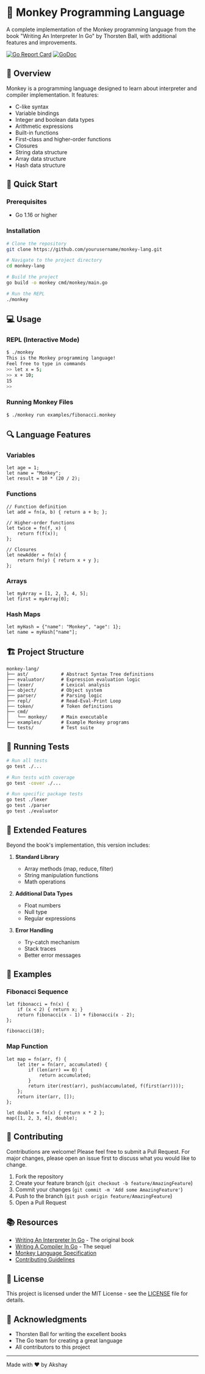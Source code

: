 # 🐒 Monkey Programming Language

A complete implementation of the Monkey programming language from the book "Writing An Interpreter In Go" by Thorsten Ball, with additional features and improvements.

[![Go Report Card](https://goreportcard.com/badge/github.com/yourusername/monkey-lang)](https://goreportcard.com/report/github.com/yourusername/monkey-lang)
[![GoDoc](https://godoc.org/github.com/yourusername/monkey-lang?status.svg)](https://godoc.org/github.com/yourusername/monkey-lang)

## 📖 Overview

Monkey is a programming language designed to learn about interpreter and compiler implementation. It features:

- C-like syntax
- Variable bindings
- Integer and boolean data types
- Arithmetic expressions
- Built-in functions
- First-class and higher-order functions
- Closures
- String data structure
- Array data structure
- Hash data structure

## 🚀 Quick Start

### Prerequisites
- Go 1.16 or higher

### Installation
```bash
# Clone the repository
git clone https://github.com/yourusername/monkey-lang.git

# Navigate to the project directory
cd monkey-lang

# Build the project
go build -o monkey cmd/monkey/main.go

# Run the REPL
./monkey
```

## 💻 Usage

### REPL (Interactive Mode)
```bash
$ ./monkey
This is the Monkey programming language!
Feel free to type in commands
>> let x = 5;
>> x + 10;
15
>> 
```

### Running Monkey Files
```bash
$ ./monkey run examples/fibonacci.monkey
```

## 🔍 Language Features

### Variables
```monkey
let age = 1;
let name = "Monkey";
let result = 10 * (20 / 2);
```

### Functions
```monkey
// Function definition
let add = fn(a, b) { return a + b; };

// Higher-order functions
let twice = fn(f, x) {
    return f(f(x));
};

// Closures
let newAdder = fn(x) {
    return fn(y) { return x + y };
};
```

### Arrays
```monkey
let myArray = [1, 2, 3, 4, 5];
let first = myArray[0];
```

### Hash Maps
```monkey
let myHash = {"name": "Monkey", "age": 1};
let name = myHash["name"];
```

## 🏗️ Project Structure

```
monkey-lang/
├── ast/            # Abstract Syntax Tree definitions
├── evaluator/      # Expression evaluation logic
├── lexer/          # Lexical analysis
├── object/         # Object system
├── parser/         # Parsing logic
├── repl/           # Read-Eval-Print Loop
├── token/          # Token definitions
├── cmd/
│   └── monkey/     # Main executable
├── examples/       # Example Monkey programs
└── tests/          # Test suite
```

## 🧪 Running Tests

```bash
# Run all tests
go test ./...

# Run tests with coverage
go test -cover ./...

# Run specific package tests
go test ./lexer
go test ./parser
go test ./evaluator
```

## 🔧 Extended Features

Beyond the book's implementation, this version includes:

1. **Standard Library**
   - Array methods (map, reduce, filter)
   - String manipulation functions
   - Math operations

2. **Additional Data Types**
   - Float numbers
   - Null type
   - Regular expressions

3. **Error Handling**
   - Try-catch mechanism
   - Stack traces
   - Better error messages

## 📝 Examples

### Fibonacci Sequence
```monkey
let fibonacci = fn(x) {
    if (x < 2) { return x; }
    return fibonacci(x - 1) + fibonacci(x - 2);
};

fibonacci(10);
```

### Map Function
```monkey
let map = fn(arr, f) {
    let iter = fn(arr, accumulated) {
        if (len(arr) == 0) {
            return accumulated;
        }
        return iter(rest(arr), push(accumulated, f(first(arr))));
    };
    return iter(arr, []);
};

let double = fn(x) { return x * 2 };
map([1, 2, 3, 4], double);
```

## 🤝 Contributing

Contributions are welcome! Please feel free to submit a Pull Request. For major changes, please open an issue first to discuss what you would like to change.

1. Fork the repository
2. Create your feature branch (`git checkout -b feature/AmazingFeature`)
3. Commit your changes (`git commit -m 'Add some AmazingFeature'`)
4. Push to the branch (`git push origin feature/AmazingFeature`)
5. Open a Pull Request

## 📚 Resources

- [Writing An Interpreter In Go](https://interpreterbook.com/) - The original book
- [Writing A Compiler In Go](https://compilerbook.com/) - The sequel
- [Monkey Language Specification](./docs/SPEC.md)
- [Contributing Guidelines](./CONTRIBUTING.md)

## 📄 License

This project is licensed under the MIT License - see the [LICENSE](LICENSE) file for details.

## 🙏 Acknowledgments

- Thorsten Ball for writing the excellent books
- The Go team for creating a great language
- All contributors to this project

---
Made with ❤️ by Akshay
